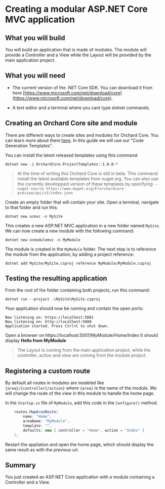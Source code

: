 # Creating a modular ASP.NET Core MVC application

## What you will build

You will build an application that is made of  modules. The module will provide a Controller and a View while the Layout will
be provided by the main application project.

## What you will need

- The current version of the .NET Core SDK. You can download it from here [https://www.microsoft.com/net/download/core](https://www.microsoft.com/net/download/core).

- A text editor and a terminal where you cant type dotnet commands.

## Creating an Orchard Core site and module

There are different ways to create sites and modules for Orchard Core. You can learn more about them [here](../../templates/README.md). In this guide we will use our "Code Generation Templates". 

You can install the latest released templates using this command:

```dotnet new -i OrchardCore.ProjectTemplates::1.0.0-*```

> At the time of writing this Orchard Core is still in beta. This command install the latest available templates from nuget.org. You can also use the currently developped version of these templates by specifying `--nuget-source https://www.myget.org/F/orchardcore-preview/api/v3/index.json`

Create an empty folder that will contain your site. Open a terminal, navigate to that folder and run this:

```dotnet new ocmvc -n MySite```

This creates a new ASP.NET MVC application in a new folder named `MySite`.
We can now create a new module with the following command:

```dotnet new ocmodulemvc -n MyModule```

The module is created in the `MyModule` folder.
The next step is to reference the module from the application, by adding a project reference:

```dotnet add MySite/MySite.csproj reference MyModule/MyModule.csproj```

## Testing the resulting application

From the root of the folder containing both projects, run this command:

```
dotnet run --project .\MySite\MySite.csproj
```

Your application should now be running and contain the open ports:

```
Now listening on: https://localhost:5001
Now listening on: http://localhost:5000
Application started. Press Ctrl+C to shut down.
```

Open a browser on https://localhost:5001/MyModule/Home/Index
It should display __Hello from MyModule__

> The Layout is coming from the main application project, while the controller, action and view are coming from the module project.

## Registering a custom route

By default all routes in modules are modeled like `{area}/{controller}/action}` where `{area}` is the name of the module.
We will change the route of the view in this module to handle the home page.

In the `Startup.cs` file of `MyModule`, add this code in the `Configure()` method.

```csharp
    routes.MapAreaRoute(
        name: "Home",
        areaName: "MyModule",
        template: "",
        defaults: new { controller = "Home", action = "Index" }
    );
```

Restart the appliation and open the home page, which should display the same result as with the previous url.

## Summary

You just created an ASP.NET Core application with a module containing a Controller and a View.
